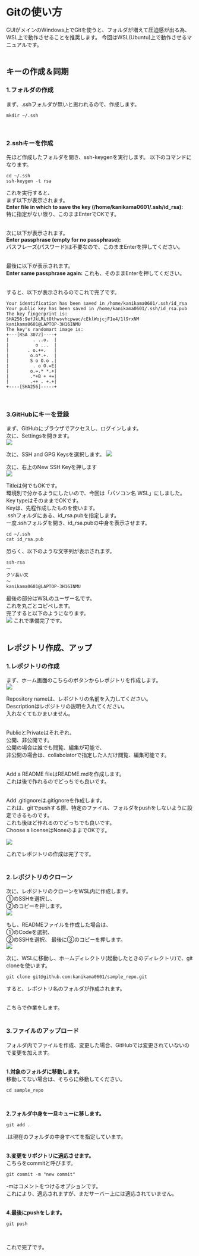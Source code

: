 # Gitの使い方
GUIがメインのWindows上でGitを使うと、フォルダが増えて圧迫感が出る為、WSL上で動作させることを推奨します。
今回はWSL(Ubuntu)上で動作させるマニュアルです。  
<br>

## キーの作成＆同期
### 1.フォルダの作成
まず、.sshフォルダが無いと思われるので、作成します。  
```shell
mkdir ~/.ssh
```
<br>

### 2.sshキーを作成
先ほど作成したフォルダを開き、ssh-keygenを実行します。
以下のコマンドになります。
```shell
cd ~/.ssh
ssh-keygen -t rsa
```
これを実行すると、  
まず以下が表示されます。  
**Enter file in which to save the key (/home/kanikama0601/.ssh/id_rsa):**  
特に指定がない限り、このままEnterでOKです。  
<br>

次に以下が表示されます。  
**Enter passphrase (empty for no passphrase):**  
パスフレーズ(パスワード)は不要なので、このままEnterを押してください。  
<br>

最後に以下が表示されます。  
**Enter same passphrase again:** 
これも、そのままEnterを押してください。  
<br>

すると、以下が表示されるのでこれで完了です。
```
Your identification has been saved in /home/kanikama0601/.ssh/id_rsa
Your public key has been saved in /home/kanikama0601/.ssh/id_rsa.pub
The key fingerprint is:
SHA256:9efJkLRLtOthwsvhcpwac/cEklWojcjF1e4/1l9rxNM kanikama0601@LAPTOP-3H16INMU
The key's randomart image is:
+---[RSA 3072]----+
|         . ..o.  |
|          o ...  |
|       . o.++.   |
|        o.o*.+.  |
|        S o O.o .|
|         . o O.=E|
|        o.=.* *.+|
|        .*+B + +=|
|        .++ . +.+|
+----[SHA256]-----+
```
<br>

### 3.GitHubにキーを登録
まず、GitHubにブラウザでアクセスし、ログインします。  
次に、Settingsを開きます。  
<img src="./resource/image.png">
<br>

次に、SSH and GPG Keysを選択します。
<img src="./resource/image2.png">
<br>

次に、右上のNew SSH Keyを押します  
<img src="./resource/image3.png">
<br>

Titleは何でもOKです。  
環境別で分かるようにしたいので、今回は「パソコン名 WSL」にしました。  
Key typeはそのままでOKです。  
Keyは、先程作成したものを使います。  
.sshフォルダにある、id_rsa.pubを指定します。  
一度.sshフォルダを開き、id_rsa.pubの中身を表示させます。
```shellscript
cd ~/.ssh
cat id_rsa.pub
```
恐らく、以下のような文字列が表示されます。  
```
ssh-rsa
～
クソ長い文
～
kanikama0601@LAPTOP-3H16INMU
```
最後の部分はWSLのユーザー名です。  
これを丸ごとコピペします。  
完了すると以下のようになります。  
<img src="./resource/image4.png">
これで準備完了です。  
<br>

## レポジトリ作成、アップ
### 1.レポジトリの作成
まず、ホーム画面のこちらのボタンからレポジトリを作成します。  
<img src="./resource/image5.png">
<br>

Repository nameは、レポジトリの名前を入力してください。    
Descriptionはレポジトリの説明を入れてください。  
入れなくてもかまいません。  
<br>

PublicとPrivateはそれぞれ、  
公開、非公開です。  
公開の場合は誰でも閲覧、編集が可能で、  
非公開の場合は、collabolatorで指定した人だけ閲覧、編集可能です。  
<br>

Add a README fileはREADME.mdを作成します。  
これは後で作れるのでどっちでも良いです。  
<br>

Add .gitignoreは.gitignoreを作成します。  
これは、gitでpushする際、特定のファイル、フォルダをpushをしないように設定できるものです。  
これも後ほど作れるのでどっちでも良いです。  
Choose a licenseはNoneのままでOKです。
<br>

<img src="./resource/image6.png">
<br>

これでレポジトリの作成は完了です。  
<br>

### 2.レポジトリのクローン
次に、レポジトリのクローンをWSL内に作成します。  
①のSSHを選択し、  
②のコピーを押します。  
<img src="./resource/image7.png">
<br>

もし、READMEファイルを作成した場合は、  
①のCodeを選択、  
②のSSHを選択、
最後に③のコピーを押します。  
<img src="./resource/image8.png">
<br>

次に、WSLに移動し、ホームディレクトリ(起動したときのディレクトリ)で、git cloneを使います。
```shell
git clone git@github.com:kanikama0601/sample_repo.git
```
すると、レポジトリ名のフォルダが作成されます。  
<br>

こちらで作業をします。  
<br>

### 3.ファイルのアップロード
フォルダ内でファイルを作成、変更した場合、GitHubでは変更されていないので変更を加えます。  
<br>

**1.対象のフォルダに移動します。**   
移動してない場合は、そちらに移動してください。  
```shell
cd sample_repo
```
<br>

**2.フォルダ中身を一旦キューに移します。**  
```shell
git add .
```
.は現在のフォルダの中身すべてを指定しています。  
<br>

**3.変更をリポジトリに適応させます。**  
こちらをcommitと呼びます。  
```shell
git commit -m "new commit"
```
-mはコメントをつけるオプションです。  
これにより、適応されますが、まだサーバー上には適応されていません。  
<br>

**4.最後にpushをします。**  
```shell
git push
```
<br>

これで完了です。